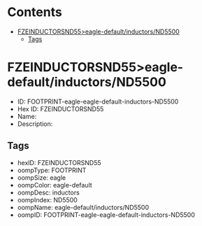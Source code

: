 



Contents
========

* [FZEINDUCTORSND55>eagle-default/inductors/ND5500](#fzeinductorsnd55eagle-defaultinductorsnd5500)
	* [Tags](#tags)

# FZEINDUCTORSND55>eagle-default/inductors/ND5500

- ID: FOOTPRINT-eagle-eagle-default-inductors-ND5500
- Hex ID: FZEINDUCTORSND55
- Name: 
- Description: 

## Tags

- hexID: FZEINDUCTORSND55
- oompType: FOOTPRINT
- oompSize: eagle
- oompColor: eagle-default
- oompDesc: inductors
- oompIndex: ND5500
- oompName: eagle-default/inductors/ND5500
- oompID: FOOTPRINT-eagle-eagle-default-inductors-ND5500
